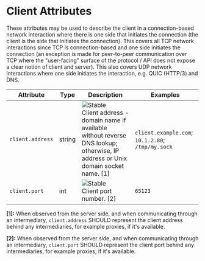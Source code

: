 <!--- Hugo front matter used to generate the website version of this page:
linkTitle: Client
--->

# Client Attributes

These attributes may be used to describe the client in a connection-based network interaction
where there is one side that initiates the connection (the client is the side that initiates the connection).
This covers all TCP network interactions since TCP is connection-based and one side initiates the
connection (an exception is made for peer-to-peer communication over TCP where the "user-facing" surface of the
protocol / API does not expose a clear notion of client and server).
This also covers UDP network interactions where one side initiates the interaction, e.g. QUIC (HTTP/3) and DNS.

<!-- semconv client(omit_requirement_level) -->
| Attribute  | Type | Description  | Examples  |
|---|---|---|---|
| `client.address` | string | ![Stable](https://img.shields.io/badge/-stable-lightgreen)<br>Client address - domain name if available without reverse DNS lookup; otherwise, IP address or Unix domain socket name. [1] | `client.example.com`; `10.1.2.80`; `/tmp/my.sock` |
| `client.port` | int | ![Stable](https://img.shields.io/badge/-stable-lightgreen)<br>Client port number. [2] | `65123` |

**[1]:** When observed from the server side, and when communicating through an intermediary, `client.address` SHOULD represent the client address behind any intermediaries,  for example proxies, if it's available.

**[2]:** When observed from the server side, and when communicating through an intermediary, `client.port` SHOULD represent the client port behind any intermediaries,  for example proxies, if it's available.
<!-- endsemconv -->
